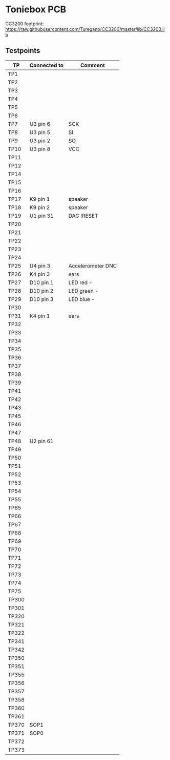 # Toniebox PCB

CC3200 footprint: https://raw.githubusercontent.com/Turegano/CC3200/master/lib/CC3200.lib

## Testpoints

| TP    | Connected to | Comment           |
| ----- | ------------ | ----------------- |
| TP1   |              |                   |
| TP2   |              |                   |
| TP3   |              |                   |
| TP4   |              |                   |
| TP5   |              |                   |
| TP6   |              |                   |
| TP7   | U3 pin 6     | SCK               |
| TP8   | U3 pin 5     | SI                |
| TP9   | U3 pin 2     | SO                |
| TP10  | U3 pin 8     | VCC               |
| TP11  |              |                   |
| TP12  |              |                   |
| TP14  |              |                   |
| TP15  |              |                   |
| TP16  |              |                   |
| TP17  | K9 pin 1     | speaker           |
| TP18  | K9 pin 2     | speaker           |
| TP19  | U1 pin 31    | DAC !RESET        |
| TP20  |              |                   |
| TP21  |              |                   |
| TP22  |              |                   |
| TP23  |              |                   |
| TP24  |              |                   |
| TP25  | U4 pin 3     | Accelerometer DNC |
| TP26  | K4 pin 3     | ears              |
| TP27  | D10 pin 1    | LED red -         |
| TP28  | D10 pin 2    | LED green -       |
| TP29  | D10 pin 3    | LED blue -        |
| TP30  |              |                   |
| TP31  | K4 pin 1     | ears              |
| TP32  |              |                   |
| TP33  |              |                   |
| TP34  |              |                   |
| TP35  |              |                   |
| TP36  |              |                   |
| TP37  |              |                   |
| TP38  |              |                   |
| TP39  |              |                   |
| TP41  |              |                   |
| TP42  |              |                   |
| TP43  |              |                   |
| TP45  |              |                   |
| TP46  |              |                   |
| TP47  |              |                   |
| TP48  | U2 pin 61    | 
| TP49  |              |                   |
| TP50  |              |                   |
| TP51  |              |                   |
| TP52  |              |                   |
| TP53  |              |                   |
| TP54  |              |                   |
| TP55  |              |                   |
| TP65  |              |                   |
| TP66  |              |                   |
| TP67  |              |                   |
| TP68  |              |                   |
| TP69  |              |                   |
| TP70  |              |                   |
| TP71  |              |                   |
| TP72  |              |                   |
| TP73  |              |                   |
| TP74  |              |                   |
| TP75  |              |                   |
| TP300 |              |                   |
| TP301 |              |                   |
| TP320 |              |                   |
| TP321 |              |                   |
| TP322 |              |                   |
| TP341 |              |                   |
| TP342 |              |                   |
| TP350 |              |                   |
| TP351 |              |                   |
| TP355 |              |                   |
| TP356 |              |                   |
| TP357 |              |                   |
| TP358 |              |                   |
| TP360 |              |                   |
| TP361 |              |                   |
| TP370 | SOP1         |                   |
| TP371 | SOP0         |                   |
| TP372 |              |                   |
| TP373 |              |                   |